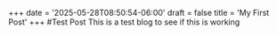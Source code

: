 +++
date = '2025-05-28T08:50:54-06:00'
draft = false
title = 'My First Post'
+++
#Test Post
This is a test blog to see if this is working